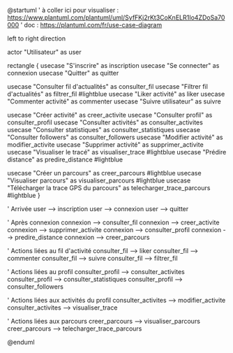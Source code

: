 @startuml
' à coller ici pour visualiser : https://www.plantuml.com/plantuml/uml/SyfFKj2rKt3CoKnELR1Io4ZDoSa70000
' doc : https://plantuml.com/fr/use-case-diagram

  
left to right direction

actor "Utilisateur" as user

rectangle {
  usecase "S'inscrire"          as inscription
  usecase "Se connecter"        as connexion
  usecase "Quitter"             as quitter

  usecase "Consulter fil d'actualités"        as consulter_fil
  usecase "Filtrer fil d'actualités"          as filtrer_fil #lightblue
  usecase "Liker activité"       as liker
  usecase "Commenter activité"   as commenter
  usecase "Suivre utilisateur"   as suivre

  usecase "Créer activité"       as creer_activite
  usecase "Consulter profil"     as consulter_profil
  usecase "Consulter activités"  as consulter_activites
  usecase "Consulter statistiques" as consulter_statistiques
  usecase "Consulter followers"  as consulter_followers
  usecase "Modifier activité"    as modifier_activite
  usecase "Supprimer activité"   as supprimer_activite
  usecase "Visualiser le tracé"  as visualiser_trace #lightblue
  usecase "Prédire distance"     as predire_distance #lightblue

  usecase "Créer un parcours"    as creer_parcours #lightblue
  usecase "Visualiser parcours"  as visualiser_parcours #lightblue
  usecase "Télécharger la trace GPS du parcours" as telecharger_trace_parcours #lightblue
}

' Arrivée
user --> inscription
user --> connexion
user --> quitter

' Après connexion
connexion --> consulter_fil
connexion --> creer_activite
connexion --> supprimer_activite
connexion --> consulter_profil
connexion --> predire_distance
connexion --> creer_parcours

' Actions liées au fil d'activité
consulter_fil --> liker
consulter_fil --> commenter
consulter_fil --> suivre
consulter_fil --> filtrer_fil

' Actions liées au profil
consulter_profil --> consulter_activites
consulter_profil --> consulter_statistiques
consulter_profil --> consulter_followers

' Actions liées aux activités du profil
consulter_activites --> modifier_activite
consulter_activites --> visualiser_trace

' Actions liées aux parcours
creer_parcours --> visualiser_parcours
creer_parcours --> telecharger_trace_parcours

@enduml

